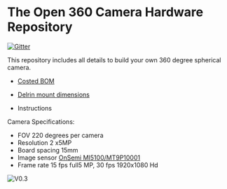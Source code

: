 # The Open 360 Camera Hardware Repository 
[![Gitter](https://badges.gitter.im/Open360cam/360CamHardware.svg)](https://gitter.im/Open360cam/360CamHardware?utm_source=badge&utm_medium=badge&utm_campaign=pr-badge)

This repository includes all details to build your own 360 degree spherical camera. 

* [Costed BOM](360CamHardware/BOMV0.03.csv) 

* [Delrin mount dimensions]( https://docs.google.com/drawings/d/1a1yqljNkfvwshJXSAQb4WQnTHRU0a6AmI5eeKOmlvyI/edit?usp=sharing)
* Instructions

Camera Specifications:

* FOV 220 degrees per camera
* Resolution 2 x5MP
* Board spacing 15mm
* Image sensor [OnSemi MI5100/MT9P10001](http://www.onsemi.com/pub_link/Collateral/MT9P001-D.PDF)
* Frame rate 15 fps full5 MP, 30 fps 1920x1080 Hd

![V0.3](http://i.imgur.com/UVtXb0t.jpg?1)

